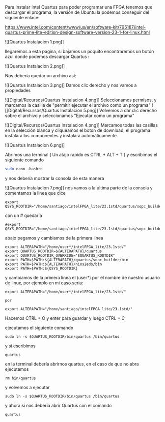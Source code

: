 Para instalar Intel Quartus para poder programar una FPGA tenemos que descargar el programa, la versión de Ubuntu la podemos conseguir del siguiente enlace:

https://www.intel.com/content/www/us/en/software-kit/795187/intel-quartus-prime-lite-edition-design-software-version-23-1-for-linux.html

![[Quartus Instalacion 1.png]]

llegaremos a esta pagina, si bajamos un poquito encontraremos un botón azul donde podemos descargar Quartus :

![[Quartus Instalacion 2.png]]

Nos debería quedar un archivo así:

![[Quartus Instalacion 3.png]]
Damos clic derecho y nos vamos a propiedades

![[Digital/Recursos/Quartus Instalacion 4.png]]
Seleccionamos permisos, y marcamos la casilla de "permitir ejecutar el archivo como un programa"
![[Digital/Recursos/Quartus Instalacion 5.png]]
Volvemos a dar clic derecho sobre el archivo y seleccionamos "Ejecutar como un programa"

![[Digital/Recursos/Quartus Instalacion 4.png]]
Marcamos todas las casillas en la selección blanca y cliqueamos el boton de download, el programa instalara los componentes y instalara automáticamente.

![[Quartus Instalacion 6.png]]

Abrimos una terminal ( Un atajo rapido es CTRL + ALT + T ) y escribimos el siguiente comando

```bash
sudo nano .bashrc
```

y nos debería mostrar la consola de esta manera

![[Quartus Instalacion 7.png]]
nos vamos a la ultima parte de la consola y comentamos la linea que dice

```
export QSYS_ROOTDIR="/home/santiago/intelFPGA_lite/23.1std/quartus/sopc_builder/bin"

```
con un  # quedaría

```
#export QSYS_ROOTDIR="/home/santiago/intelFPGA_lite/23.1std/quartus/sopc_builder/bin"

```

abajo pegamos y cambiamos de la primera linea 

```
export ALTERAPATH="/home/user*/intelFPGA_lite/23.1std/"
export QUARTUS_ROOTDIR=${ALTERAPATH}/quartus
export QUARTUS_ROOTDIR_OVERRIDE="$QUARTUS_ROOTDIR"
export PATH=$PATH:${ALTERAPATH}/quartus/sopc_builder/bin
export PATH=$PATH:${ALTERAPATH}/nios2eds/bin
export PATH=$PATH:${QSYS_ROOTDIR}
```
y cambiamos de la primera linea el (user*) por el nombre de nuestro usuario de linux, por ejemplo en mi caso seria:

```
export ALTERAPATH="/home/user*/intelFPGA_lite/23.1std/"

por

export ALTERAPATH="/home/santiago/intelFPGA_lite/23.1std/"

```

Hacemos CTRL + O y enter para guardar y luego CTRL + C

ejecutamos el siguiente comando 
```
sudo ln -s $QUARTUS_ROOTDIR/bin/quartus /bin/quartus
```
y si escribimos 
```
quartus
```
en la terminal debería abrirnos quartus, en el caso de que no abra ejecutamos
```
rm bin/quartus
```
y volvemos a ejecutar
```
sudo ln -s $QUARTUS_ROOTDIR/bin/quartus /bin/quartus
```
y ahora si nos deberia abrir Quartus con el comando
```
quartus
```